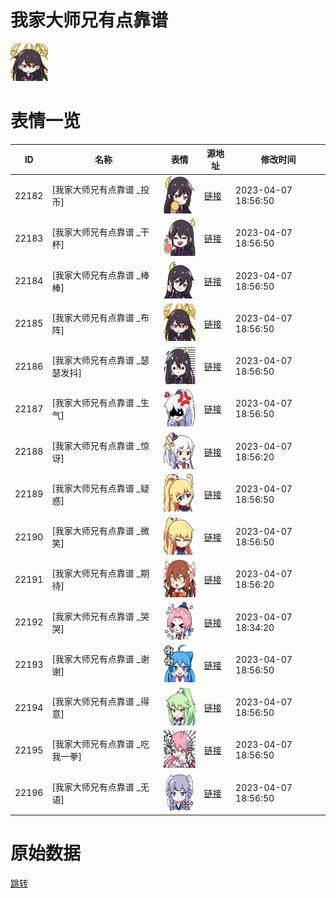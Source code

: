 # 我家大师兄有点靠谱 

<img src="./cover.png" height="60" alt="cover" />

# 表情一览

|ID|名称|表情|源地址|修改时间|
|----|----|----|----|----|
|22182|[我家大师兄有点靠谱 _投币]|<img src="./pic/022182_%5B我家大师兄有点靠谱 _投币%5D.png" height="60" alt="投币"/>|[链接](https://i0.hdslb.com/bfs/garb/d9a57521c15a1c97c199f6ac2b69006a252ebdb9.png)|2023-04-07 18:56:50|
|22183|[我家大师兄有点靠谱 _干杯]|<img src="./pic/022183_%5B我家大师兄有点靠谱 _干杯%5D.png" height="60" alt="干杯"/>|[链接](https://i0.hdslb.com/bfs/garb/db64081e7bd103f9f1400dcabb0f06725d63aff3.png)|2023-04-07 18:56:50|
|22184|[我家大师兄有点靠谱 _棒棒]|<img src="./pic/022184_%5B我家大师兄有点靠谱 _棒棒%5D.png" height="60" alt="棒棒"/>|[链接](https://i0.hdslb.com/bfs/garb/c841cef43039b7d1dde75f0fed835eb8037d044a.png)|2023-04-07 18:56:50|
|22185|[我家大师兄有点靠谱 _布阵]|<img src="./pic/022185_%5B我家大师兄有点靠谱 _布阵%5D.png" height="60" alt="布阵"/>|[链接](https://i0.hdslb.com/bfs/garb/25dd2874165f35ce1b3b6bc5ac09e521cf37feb3.png)|2023-04-07 18:56:50|
|22186|[我家大师兄有点靠谱 _瑟瑟发抖]|<img src="./pic/022186_%5B我家大师兄有点靠谱 _瑟瑟发抖%5D.png" height="60" alt="瑟瑟发抖"/>|[链接](https://i0.hdslb.com/bfs/garb/ea9a504c55c182cbaece5dcfe4cc2ed4cf9b95de.png)|2023-04-07 18:56:50|
|22187|[我家大师兄有点靠谱 _生气]|<img src="./pic/022187_%5B我家大师兄有点靠谱 _生气%5D.png" height="60" alt="生气"/>|[链接](https://i0.hdslb.com/bfs/garb/664f43b1cae891d62d2fc360947d3d0fba76fa7e.png)|2023-04-07 18:56:50|
|22188|[我家大师兄有点靠谱 _惊讶]|<img src="./pic/022188_%5B我家大师兄有点靠谱 _惊讶%5D.png" height="60" alt="惊讶"/>|[链接](https://i0.hdslb.com/bfs/garb/a0db918242a4904daf21e185403638d3cd6ac814.png)|2023-04-07 18:56:20|
|22189|[我家大师兄有点靠谱 _疑惑]|<img src="./pic/022189_%5B我家大师兄有点靠谱 _疑惑%5D.png" height="60" alt="疑惑"/>|[链接](https://i0.hdslb.com/bfs/garb/6572207b650ac416a6c3c659c11aaa789def9266.png)|2023-04-07 18:56:50|
|22190|[我家大师兄有点靠谱 _微笑]|<img src="./pic/022190_%5B我家大师兄有点靠谱 _微笑%5D.png" height="60" alt="微笑"/>|[链接](https://i0.hdslb.com/bfs/garb/b261d6358103b196e1bc4489190d3f52a457c90d.png)|2023-04-07 18:56:50|
|22191|[我家大师兄有点靠谱 _期待]|<img src="./pic/022191_%5B我家大师兄有点靠谱 _期待%5D.png" height="60" alt="期待"/>|[链接](https://i0.hdslb.com/bfs/garb/cacf6570dd340456fecda4dd66376bdf6411d99a.png)|2023-04-07 18:56:20|
|22192|[我家大师兄有点靠谱 _哭哭]|<img src="./pic/022192_%5B我家大师兄有点靠谱 _哭哭%5D.png" height="60" alt="哭哭"/>|[链接](https://i0.hdslb.com/bfs/garb/6e3be91b2e7cb7f0a8d5d1a7b6c3685fe2d10cc8.png)|2023-04-07 18:34:20|
|22193|[我家大师兄有点靠谱 _谢谢]|<img src="./pic/022193_%5B我家大师兄有点靠谱 _谢谢%5D.png" height="60" alt="谢谢"/>|[链接](https://i0.hdslb.com/bfs/garb/95451571554b5747794b6983cb78fd94d4d60cb0.png)|2023-04-07 18:56:50|
|22194|[我家大师兄有点靠谱 _得意]|<img src="./pic/022194_%5B我家大师兄有点靠谱 _得意%5D.png" height="60" alt="得意"/>|[链接](https://i0.hdslb.com/bfs/garb/d1685ea6c6fba3731473cc4164deeea2f7fd8778.png)|2023-04-07 18:56:50|
|22195|[我家大师兄有点靠谱 _吃我一拳]|<img src="./pic/022195_%5B我家大师兄有点靠谱 _吃我一拳%5D.png" height="60" alt="吃我一拳"/>|[链接](https://i0.hdslb.com/bfs/garb/85b6eab5e62ca68c9fb3bbdc8e2b70454affd49d.png)|2023-04-07 18:56:50|
|22196|[我家大师兄有点靠谱 _无语]|<img src="./pic/022196_%5B我家大师兄有点靠谱 _无语%5D.png" height="60" alt="无语"/>|[链接](https://i0.hdslb.com/bfs/garb/7283ca71f26510e222c148529c87a58e0cb3abec.png)|2023-04-07 18:56:50|

# 原始数据

[跳转](./raw.json)

